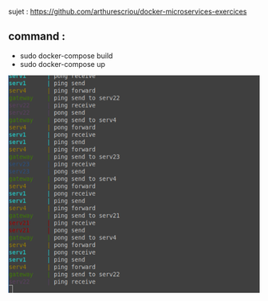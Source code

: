 
sujet : https://github.com/arthurescriou/docker-microservices-exercices

## command :

- sudo docker-compose build
- sudo docker-compose up

![image](image/capture.png)
